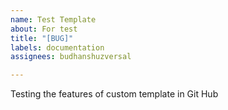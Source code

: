 ```yaml
---
name: Test Template
about: For test
title: "[BUG]"
labels: documentation
assignees: budhanshuzversal

---
```


Testing the features of custom template in Git Hub
